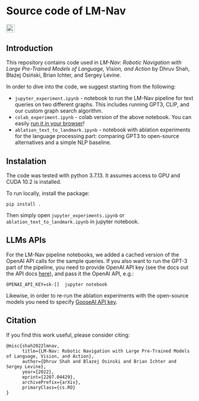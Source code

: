 # Source code of LM-Nav

<a href="http://colab.research.google.com/github/blazejosinski/lm_nav/blob/main/colab_experiment.ipynb"><img src="https://colab.research.google.com/assets/colab-badge.svg" height=22.5></a> 

## Introduction

This repository contains code used in *LM-Nav: Robotic Navigation with Large Pre-Trained Models of Language, Vision, and Action* by Dhruv Shah, Błażej Osiński, Brian Ichter, and Sergey Levine.

In order to dive into the code, we suggest starting from the following:

* `jupyter_experiment.ipynb` - notebook to run the LM-Nav pipeline for text queries on two different graphs. This includes running GPT3, CLIP, and our custom graph search algorithm.
* `colab_experiment.ipynb` - colab version of the above notebook. You can easily [run it in your browser](http://colab.research.google.com/github/blazejosinski/lm_nav/blob/main/colab_experiment.ipynb)!
* `ablation_text_to_landmark.ipynb` - notebook with ablation experiments for the language processing part: comparing GPT3 to open-source alternatives and a simple NLP baseline.

## Instalation

The code was tested with python 3.7.13. It assumes access to GPU and CUDA 10.2 is installed.

To run locally, install the package:

```pip install .```

Then simply open `jupyter_experiments.ipynb` or `ablation_text_to_landmark.ipynb` in jupyter notebook.

## LLMs APIs

For the LM-Nav pipeline notebooks, we added a cached version of the OpenAI API calls for the sample queries. If you also want to run the GPT-3 part of the pipeline, you need to provide OpenAI API key (see the docs out the API docs [here](https://openai.com/api/)), and pass it the OpenAI API, e.g.:

``OPENAI_API_KEY=sk-[]  jupyter notebook``

Likewise, in order to re-run the ablation experiments with the open-source models you need to specify [GooseAI API key](https://goose.ai/).

## Citation

If you find this work useful, please consider citing:

```
@misc{shah2022lmnav,
      title={LM-Nav: Robotic Navigation with Large Pre-Trained Models of Language, Vision, and Action}, 
      author={Dhruv Shah and Blazej Osinski and Brian Ichter and Sergey Levine},
      year={2022},
      eprint={2207.04429},
      archivePrefix={arXiv},
      primaryClass={cs.RO}
}
```
